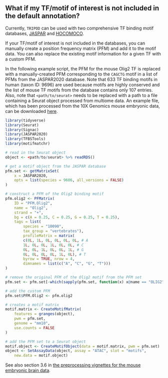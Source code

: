## What if my TF/motif of interest is not included in the default annotation?
  
Currently, `TRIPOD` can be used with two comprehensive TF binding
motif databases,
[JASPAR](https://jaspar.genereg.net/)
and [HOCOMOCO](https://hocomoco11.autosome.ru/downloads_v11).

If your TF/motif of interest is not included in the databases,
you can manually create a position frequency matrix (PFM) and add it to
the motif data. You can also replace the existing motif information
for a given TF with a custom PFM.

In the following example script, the PFM for the mouse Olig2 TF
is replaced with a manually-created PFM corresponding to the `CAGCTG` motif
in a list of PFMs from the JASPAR2020 database. 
Note that 633 TF binding motifs in human (taxon ID: 9696) are used
because motifs are highly conserved 
and the list of mouse TF motifs from the database contains only 107
entries.
Also, note that `<path/to/seurat>` needs to be replaced with a path to
a file containing a Seurat object processed from multiome data.
An example file, which has been processed from the 10X Genomics mouse
embryonic data, can be downloaded
[here](https://www.dropbox.com/s/flzriz8m8uiaopn/e18.qc.rds?dl=0).

```r
library(tidyverse)
library(Seurat)
library(Signac)
library(JASPAR2020)
library(TFBSTools)
library(motifmatchr)

# read in the Seurat object
object <- <path/to/seurat> %>% readRDS()

# get a motif object from the JASPAR database
pfm.set <- getMatrixSet(
    x = JASPAR2020,
    opts = list(species = 9606, all_versions = FALSE)
)

# construct a PFM of the Olig2 binding motif
pfm.olig2 <- PFMatrix(
    ID = "PFM.Olig2",
    name = "Olig2",
    strand = "+",
    bg = c(A = 0.25, C = 0.25, G = 0.25, T = 0.25),
    tags = list(
        species = "10090",
        tax_group = "vertebrates"),
        profileMatrix = matrix(
        c(0L, 1L, 0L, 0L, 0L, 0L, # A
        1L, 0L, 0L, 1L, 0L, 0L, # C
        0L, 0L, 1L, 0L, 0L, 1L, # G
        0L, 0L, 0L, 0L, 1L, 0L), # T
        byrow = TRUE, nrow = 4,
        dimnames = list(c("A", "C", "G", "T")))
)

# remove the original PFM of the Olig2 motif from the PFM set
pfm.set <- pfm.set[-which(sapply(pfm.set, function(x) x@name == "OLIG2"))]

# add the custom PFM
pfm.set$PFM.Olig2 <- pfm.olig2

# creates a motif matrix
motif.matrix <- CreateMotifMatrix(
    features = granges(object),
    pwm = pfm.set,
    genome = "mm10",
    use.counts = FALSE
)

# add the PFM set to a Seurat object
motif.object <- CreateMotifObject(data = motif.matrix, pwm = pfm.set)
object <- SetAssayData(object, assay = "ATAC", slot = "motifs", 
    new.data = motif.object)
```

See also section 3.6 in [the preprocessing vignettes for the mouse embryonic
brain data](http://htmlpreview.github.io/?https://github.com/yharigaya/TRIPOD/blob/main/vignettes/preprocessing_e18.html).
